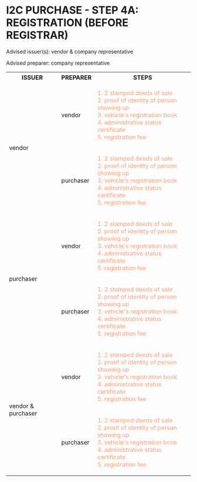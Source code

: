 # I2C PURCHASE - STEP 4A: REGISTRATION (BEFORE REGISTRAR)

Advised issuer(s): vendor & company representative

Advised preparer: company representative

<table>
  <tr>
    <th>ISSUER</th>
    <th>PREPARER</th>
    <th>STEPS</th>
  </tr>

  <tr>
    <!-- ISSUER: vendor -->
    <!-- PREPARER: vendor -->
    <td rowspan="2">vendor</td>
    <td>vendor</td>
    <td style="color: lightsalmon;">
      <ol style="padding: 0; list-style-position: inside;">
        <li>2 stamped deeds of sale</li>
        <li>proof of identity of person showing up</li>
        <li>vehicle's registration book</li>
        <li>administrative status certificate</li>
        <li>registration fee</li>
      </ol>
    </td>
  </tr>
  <tr>
    <!-- ISSUER: vendor -->
    <!-- PREPARER: purchaser -->
    <td>purchaser</td>
    <td style="color: lightsalmon;">
      <ol style="padding: 0; list-style-position: inside;">
        <li>2 stamped deeds of sale</li>
        <li>proof of identity of person showing up</li>
        <li>vehicle's registration book</li>
        <li>administrative status certificate</li>
        <li>registration fee</li>
      </ol>
    </td>
  </tr>

  <tr>
    <!-- ISSUER: purchaser -->
    <!-- PREPARER: vendor -->
    <td rowspan="2">purchaser</td>
    <td>vendor</td>
    <td style="color: lightsalmon;">
      <ol style="padding: 0; list-style-position: inside;">
        <li>2 stamped deeds of sale</li>
        <li>proof of identity of person showing up</li>
        <li>vehicle's registration book</li>
        <li>administrative status certificate</li>
        <li>registration fee</li>
      </ol>
    </td>
  </tr>
  <tr>
    <!-- ISSUER: purchaser -->
    <!-- PREPARER: purchaser -->
    <td>purchaser</td>
    <td style="color: lightsalmon;">
      <ol style="padding: 0; list-style-position: inside;">
        <li>2 stamped deeds of sale</li>
        <li>proof of identity of person showing up</li>
        <li>vehicle's registration book</li>
        <li>administrative status certificate</li>
        <li>registration fee</li>
      </ol>
    </td>
  </tr>

  <tr>
    <!-- ISSUER: vendor & purchaser -->
    <!-- PREPARER: vendor -->
    <td rowspan="2">vendor & purchaser</td>
    <td>vendor</td>
    <td style="color: lightsalmon;">
      <ol style="padding: 0; list-style-position: inside;">
        <li>2 stamped deeds of sale</li>
        <li>proof of identity of person showing up</li>
        <li>vehicle's registration book</li>
        <li>administrative status certificate</li>
        <li>registration fee</li>
      </ol>
    </td>
  </tr>
  <tr>
    <!-- ISSUER: vendor & purchaser -->
    <!-- PREPARER: purchaser -->
    <td>purchaser</td>
    <td style="color: lightsalmon;">
      <ol style="padding: 0; list-style-position: inside;">
        <li>2 stamped deeds of sale</li>
        <li>proof of identity of person showing up</li>
        <li>vehicle's registration book</li>
        <li>administrative status certificate</li>
        <li>registration fee</li>
      </ol>
    </td>
  </tr>
</table>
